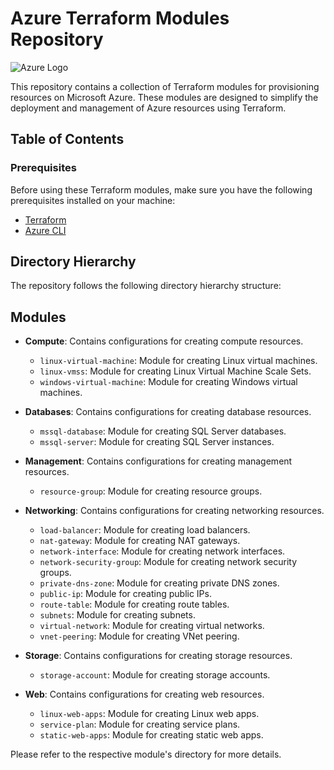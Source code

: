 # Azure Terraform Modules Repository

![Azure Logo](https://upload.wikimedia.org/wikipedia/commons/thumb/a/a8/Microsoft_Azure_Logo.svg/1280px-Microsoft_Azure_Logo.svg.png)

This repository contains a collection of Terraform modules for provisioning resources on Microsoft Azure. These modules are designed to simplify the deployment and management of Azure resources using Terraform.

## Table of Contents

### Prerequisites

Before using these Terraform modules, make sure you have the following prerequisites installed on your machine:

- [Terraform](https://www.terraform.io/downloads.html)
- [Azure CLI](https://docs.microsoft.com/en-us/cli/azure/install-azure-cli)

## Directory Hierarchy

The repository follows the following directory hierarchy structure:

## Modules

- **Compute**: Contains configurations for creating compute resources.
  - `linux-virtual-machine`: Module for creating Linux virtual machines.
  - `linux-vmss`: Module for creating Linux Virtual Machine Scale Sets.
  - `windows-virtual-machine`: Module for creating Windows virtual machines.

- **Databases**: Contains configurations for creating database resources.
  - `mssql-database`: Module for creating SQL Server databases.
  - `mssql-server`: Module for creating SQL Server instances.

- **Management**: Contains configurations for creating management resources.
  - `resource-group`: Module for creating resource groups.

- **Networking**: Contains configurations for creating networking resources.
  - `load-balancer`: Module for creating load balancers.
  - `nat-gateway`: Module for creating NAT gateways.
  - `network-interface`: Module for creating network interfaces.
  - `network-security-group`: Module for creating network security groups.
  - `private-dns-zone`: Module for creating private DNS zones.
  - `public-ip`: Module for creating public IPs.
  - `route-table`: Module for creating route tables.
  - `subnets`: Module for creating subnets.
  - `virtual-network`: Module for creating virtual networks.
  - `vnet-peering`: Module for creating VNet peering.

- **Storage**: Contains configurations for creating storage resources.
  - `storage-account`: Module for creating storage accounts.

- **Web**: Contains configurations for creating web resources.
  - `linux-web-apps`: Module for creating Linux web apps.
  - `service-plan`: Module for creating service plans.
  - `static-web-apps`: Module for creating static web apps.

Please refer to the respective module's directory for more details.